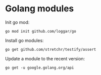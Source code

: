 # Golang modules

Init go mod:

```
go mod init github.com/loggar/go
```

Install go modules:

```
go get github.com/stretchr/testify/assert
```

Update a module to the recent version:

```
go get -u google.golang.org/api
```

